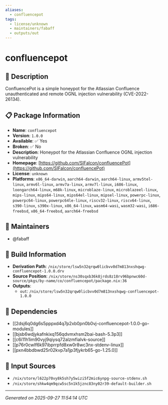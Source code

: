 ```yaml
---
aliases:
  - confluencepot
tags:
  - license/unknown
  - maintainers/fabaff
  - outputs/out
---
```


# confluencepot

## 📝 Description

ConfluencePot is a simple honeypot for the Atlassian Confluence unauthenticated
and remote OGNL injection vulnerability (CVE-2022-26134).


## 📋 Package Information

- **Name**: `confluencepot`
- **Version**: `1.0.0`
- **Available**: ✅ Yes
- **Broken**: ✅ No
- **Description**: Honeypot for the Atlassian Confluence OGNL injection vulnerability
- **Homepage**: [https://github.com/SIFalcon/confluencePot](https://github.com/SIFalcon/confluencePot)
- **License**: `unknown`
- **Platforms**: `x86_64-darwin`, `aarch64-darwin`, `aarch64-linux`, `armv5tel-linux`, `armv6l-linux`, `armv7a-linux`, `armv7l-linux`, `i686-linux`, `loongarch64-linux`, `m68k-linux`, `microblaze-linux`, `microblazeel-linux`, `mips-linux`, `mips64-linux`, `mips64el-linux`, `mipsel-linux`, `powerpc-linux`, `powerpc64-linux`, `powerpc64le-linux`, `riscv32-linux`, `riscv64-linux`, `s390-linux`, `s390x-linux`, `x86_64-linux`, `wasm64-wasi`, `wasm32-wasi`, `i686-freebsd`, `x86_64-freebsd`, `aarch64-freebsd`
## 👥 Maintainers

- @fabaff


## 🔧 Build Information

- **Derivation Path**: `/nix/store/lsw5n32qrqw0licbvv0d7m813nxshqwg-confluencepot-1.0.0.drv`
- **Source Position**: `/nix/store/ns30sqxb36k8jrds8z18rv96bpnwc60d-source/pkgs/by-name/co/confluencepot/package.nix:36`
- **Outputs**:
  - `out`:  `/nix/store/lsw5n32qrqw0licbvv0d7m813nxshqwg-confluencepot-1.0.0`

## 🔗 Dependencies

- [[2dsj6q0dg6s5pppxd4q7p2xb0pn0b0vj-confluencepot-1.0.0-go-modules]]
- [[bjsb6wdjykafnkixq156qdvmxhsm2bai-bash-5.3p3]]
- [[c6i11h1im90vyj9qiysq72alzmfialvk-source]]
- [[p76r0cwlf6k97ibprrpfd8xw0r8wc3nx-stdenv-linux]]
- [[pxn4bbdbwd25r02kvp7a1jp3fjykrb65-go-1.25.0]]

## 📁 Input Sources

- `/nix/store/l622p70vy8k5sh7y5wizi5f2mic6ynpg-source-stdenv.sh`
- `/nix/store/shkw4qm9qcw5sc5n1k5jznc83ny02r39-default-builder.sh`

---
*Generated on 2025-09-27 11:54:14 UTC*
